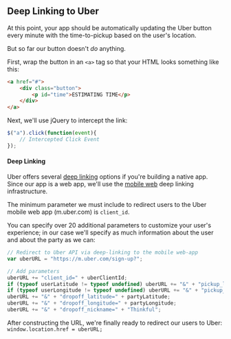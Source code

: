 ## Deep Linking to Uber

At this point, your app should be automatically updating the Uber button every minute with the time-to-pickup based on the user's location.

But so far our button doesn't _do_ anything.

First, wrap the button in an `<a>` tag so that your HTML looks something like this:

```html
<a href="#">
	<div class="button">
		<p id="time">ESTIMATING TIME</p>
	</div>
</a>
```

Next, we'll use jQuery to intercept the link: 

```js
$("a").click(function(event){
	// Intercepted Click Event
});
```

#### Deep Linking

Uber offers several [deep linking](https://developer.uber.com/v1/deep-linking?utm_source=thinkful&utm_campaign=party-invite-guide&utm_medium=link) options if you're building a native app. Since our app is a web app, we'll use the [mobile web](https://developer.uber.com/v1/deep-linking/#mobile-web?utm_source=thinkful&utm_campaign=party-invite-guide&utm_medium=link) deep linking infrastructure.

The minimum parameter we must include to redirect users to the Uber mobile web app (m.uber.com) is `client_id`.

You can specify over 20 additional parameters to customize your user's experience; in our case we'll specify as much information about the user and about the party as we can:

```js
// Redirect to Uber API via deep-linking to the mobile web-app
var uberURL = "https://m.uber.com/sign-up?";

// Add parameters
uberURL += "client_id=" + uberClientId;
if (typeof userLatitude != typeof undefined) uberURL += "&" + "pickup_latitude=" + userLatitude;
if (typeof userLongitude != typeof undefined) uberURL += "&" + "pickup_longitude=" + userLongitude;
uberURL += "&" + "dropoff_latitude=" + partyLatitude;
uberURL += "&" + "dropoff_longitude=" + partyLongitude;
uberURL += "&" + "dropoff_nickname=" + "Thinkful";
```

After constructing the URL, we're finally ready to redirect our users to Uber: `window.location.href = uberURL;`